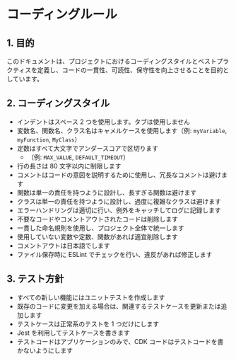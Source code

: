 # コーディングルール

## 1. 目的

このドキュメントは、プロジェクトにおけるコーディングスタイルとベストプラクティスを定義し、コードの一貫性、可読性、保守性を向上させることを目的としています。

## 2. コーディングスタイル

- インデントはスペース 2 つを使用します。タブは使用しません
- 変数名、関数名、クラス名はキャメルケースを使用します（例: `myVariable`, `myFunction`, `MyClass`）
- 定数はすべて大文字でアンダースコアで区切ります
  - （例: `MAX_VALUE`, `DEFAULT_TIMEOUT`）
- 行の長さは 80 文字以内に制限します
- コメントはコードの意図を説明するために使用し、冗長なコメントは避けます
- 関数は単一の責任を持つように設計し、長すぎる関数は避けます
- クラスは単一の責任を持つように設計し、過度に複雑なクラスは避けます
- エラーハンドリングは適切に行い、例外をキャッチしてログに記録します
- 不要なコードやコメントアウトされたコードは削除します
- 一貫した命名規則を使用し、プロジェクト全体で統一します
- 使用していない変数や定数、関数があれば適宜削除します
- コメントアウトは日本語でします
- ファイル保存時に ESLint でチェックを行い、違反があれば修正します

## 3. テスト方針

- すべての新しい機能にはユニットテストを作成します
- 既存のコードに変更を加える場合は、関連するテストケースを更新または追加します
- テストケースは正常系のテストを 1 つだけにします
- Jest を利用してテストケースを書きます
- テストコードはアプリケーションのみで、CDK コードはテストコードを書かないようにします

